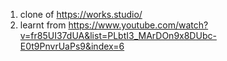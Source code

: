 1. clone of https://works.studio/
2. learnt from https://www.youtube.com/watch?v=fr85UI37dUA&list=PLbtI3_MArDOn9x8DUbc-E0t9PnvrUaPs9&index=6
